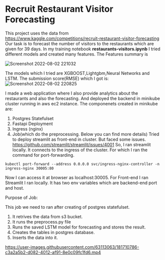 
# Recruit Restaurant Visitor Forecasting


This project uses the data from https://www.kaggle.com/competitions/recruit-restaurant-visitor-forecasting
Our task is to forecast the number of visitors to the restaurants which are given for 39 days.
In my training notebook **restaurants-visitors.ipynb** I tried different models
and created many features. The Features summary is

![Screenshot 2022-08-02 221032](https://user-images.githubusercontent.com/63113063/182428138-35b62997-955e-42cf-b293-9975d044953e.png)


The models which I tried are XGBOOST,Lightgbm,Neural Networks and LSTM.
The submission score(RMSE) which I got is:
![Screenshot 2022-08-02 220825](https://user-images.githubusercontent.com/63113063/182427741-0cc66990-82a7-416b-a356-f766105e44dd.png)


I made a web application where I also provide analytics about the restaurants and also the forecasting.
And deployed the backend in minikube cluster running in aws ec2 instance.
The componenets created in minikube are:
1) Postgres Statefulset
2) Fastapi Deployment
3) Ingress (nginx)
4) Job(which do the preprocessing. Below you can find more details)
Tried to deploy streamlit as front-end in cluster. But faced some issues.
https://github.com/streamlit/streamlit/issues/4001
So, I ran streamlit locally. It connects to the ingress of the cluster.
For which I ran the command for port-forwarding.
```
kubectl port-forward --address 0.0.0.0 svc/ingress-nginx-controller -n ingress-nginx 30005:80
```
Now I can access it at browser as localhost:30005.
For Front-end I ran Streamlit I ran locally. It has two env variables which are backend-end port and host.

Purpose of Job:

This job we need to ran after creating of postgres statefulset.
1) It retrives the data from s3 bucket.
2) It runs the preprocess.py file
3) Runs the saved LSTM model for forecasting and stores the result.
4) Creates the tables in postgres database.
5) Inserts the data into it.




https://user-images.githubusercontent.com/63113063/181710786-c3a2a5b2-d082-4012-af91-8e0c09fc1fd6.mp4


